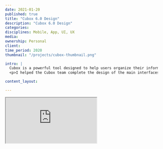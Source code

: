 ```yaml
---
date: 2021-01-20
published: true
title: "Cubox 6.0 Design"
description: "Cubox 6.0 Design"
categories: 
disciplines: Mobile, App, UI, UX
media: 
ownership: Personal
client:
time_period: 2020
thumbnail: "/projects/cubox-thumbnail.png"

intro: |
  Cubox is a powerful tool designed to help users organize their information efficiently. It offers features like bookmarking, tagging, and categorizing to streamline the management of articles, documents, and other content. Cubox is available across multiple platforms, ensuring seamless access to your organized data anytime, anywhere. 
  <p>I helped the Cubox team complete the design of the main interfaces for both desktop and mobile versions and designed the new annotation and comment system (as shown in the video at 00:15-00:41s).</p>

content_layout:

---
```


<!-- <iframe style="border: 1px solid rgba(0, 0, 0, 0.1); width: 100%; height: 1280px;" src="https://player.bilibili.com/player.html?isOutside=true&aid=985946126&bvid=BV1ft4y1c7CH&cid=847343270&p=1" scrolling="no" border="0" frameborder="no" framespacing="0" allowfullscreen="true"></iframe> -->


<div class="responsive-iframe-container">
  <iframe src="https://player.bilibili.com/player.html?isOutside=true&aid=985946126&bvid=BV1ft4y1c7CH&cid=847343270&p=1" allowfullscreen="true"></iframe>
</div>